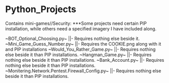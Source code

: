 # Python_Projects
Contains mini-games//Security: ***Some projects need certain PIP installation, while others need a specified imagery I have included along.


~BOT_Optional_Choosing.py~ ||- Requires nothing else beside it.
~Mini_Game_Guess_Number.py~ ||- Requires the COOKIE.png along with it and PIP installations
~Would_You_Rather_Game.py~ ||- Requires nothing else beside it than PIP installations.
~Hangman_Game.py~ ||- Requires nothing else beside it than PIP installations.
~Bank_Account.py~ ||- Requires nothing else beside it than PIP installations.
~Monitering.Network.Pentest.Firewall_Config.py~ ||- Requires nothing else beside it than PIP installations.
